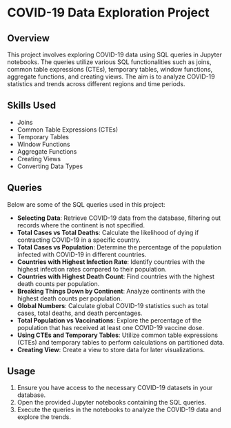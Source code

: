 # COVID-19 Data Exploration Project

## Overview

This project involves exploring COVID-19 data using SQL queries in Jupyter notebooks. The queries utilize various SQL functionalities such as joins, common table expressions (CTEs), temporary tables, window functions, aggregate functions, and creating views. The aim is to analyze COVID-19 statistics and trends across different regions and time periods.

## Skills Used

- Joins
- Common Table Expressions (CTEs)
- Temporary Tables
- Window Functions
- Aggregate Functions
- Creating Views
- Converting Data Types

## Queries

Below are some of the SQL queries used in this project:

- **Selecting Data**: Retrieve COVID-19 data from the database, filtering out records where the continent is not specified.
- **Total Cases vs Total Deaths**: Calculate the likelihood of dying if contracting COVID-19 in a specific country.
- **Total Cases vs Population**: Determine the percentage of the population infected with COVID-19 in different countries.
- **Countries with Highest Infection Rate**: Identify countries with the highest infection rates compared to their population.
- **Countries with Highest Death Count**: Find countries with the highest death counts per population.
- **Breaking Things Down by Continent**: Analyze continents with the highest death counts per population.
- **Global Numbers**: Calculate global COVID-19 statistics such as total cases, total deaths, and death percentages.
- **Total Population vs Vaccinations**: Explore the percentage of the population that has received at least one COVID-19 vaccine dose.
- **Using CTEs and Temporary Tables**: Utilize common table expressions (CTEs) and temporary tables to perform calculations on partitioned data.
- **Creating View**: Create a view to store data for later visualizations.

## Usage

1. Ensure you have access to the necessary COVID-19 datasets in your database.
2. Open the provided Jupyter notebooks containing the SQL queries.
3. Execute the queries in the notebooks to analyze the COVID-19 data and explore the trends.

